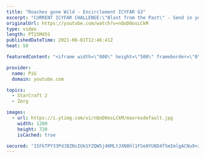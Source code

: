 ```yaml
---
title: "Roaches gone Wild - Encirclement ICYFAR G3"
excerpt: "CURRENT ICYFAR CHALLENGE:\"Blast from the Past\" - Send in your best replays playing old Heart of the swarm, Wings of Liberty or Brood War Strats! Type !icyfar in my twitch chat (even when I’m not live) and it’ll show you the current challenge and where to send your replays https://www.twitch.tv/x5_pig"
originalUrl: https://youtube.com/watch?v=nQoD0osLCkM
type: video
length: PT15M45S
publishedDateTime: 2021-06-01T12:46:41Z
heat: 50

featuredContent: "<iframe width=\"800\" height=\"500\" frameborder=\"0\" src=\"https://www.youtube.com/embed/nQoD0osLCkM\" allow=\"accelerometer; autoplay; encrypted-media; gyroscope; picture-in-picture\" allowfullscreen></iframe>"

provider:
  name: PiG
  domain: youtube.com

topics:
  - StarCraft 2
  - Zerg

images:
  - url: https://i.ytimg.com/vi/nQoD0osLCkM/maxresdefault.jpg
    width: 1280
    height: 720
    isCached: true

secured: "15FkTPY33PdJBZNsIUkSYZQW5j4KMLtJXN8hl1FSe8YU8D4f5mImlgACNu9+zRokbKH3pQ44xow8PGaQWdlbFOxc0SHKdouhEdL8pia8CJHZYHMtVBVlz1YBtWjY6sa+dIji9MlHCMHzzSnbmrmke0qzYt6msl/gh7/utwtyNCDRbhDaADmQqUhp0VgAIavpdUfM295nzuJBrW51DMCm/LJghH8HoVjeb+yJgUvWy6CjFalLAsmqP+2geQCy3aVVlf7lsAxtImSK0iBSliTTK6iE24cDegahznaGAJN/FZY8QT0v2VM10eDsQXtPfwNdT6gbeMk2ansfqtHFPPF4tZHSn7o9EpqQplUm79LZt3Cohg/G2QwNWK4GGxFEsVzkzi/niQ7uSsC7mHCbNW+ja8jbyGNuhxIsK0btQmbwi58=;1RUOTKupqU1kV14XoRa27Q=="
---
```


